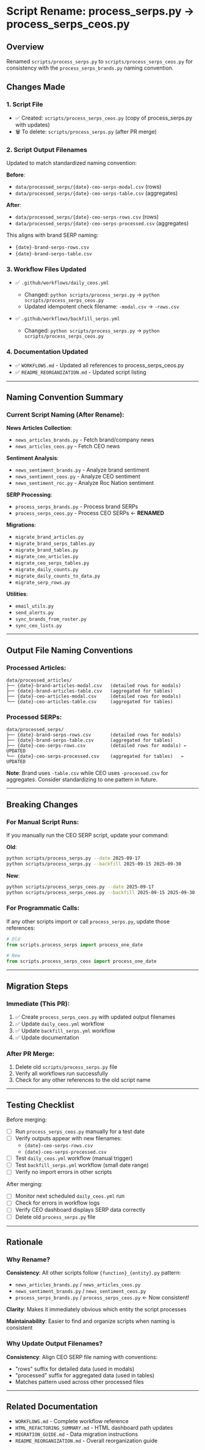 # Script Rename: process_serps.py → process_serps_ceos.py

## Overview
Renamed `scripts/process_serps.py` to `scripts/process_serps_ceos.py` for consistency with the `process_serps_brands.py` naming convention.

## Changes Made

### 1. **Script File**
- ✅ Created: `scripts/process_serps_ceos.py` (copy of process_serps.py with updates)
- 🗑️ To delete: `scripts/process_serps.py` (after PR merge)

### 2. **Script Output Filenames**
Updated to match standardized naming convention:

**Before**:
- `data/processed_serps/{date}-ceo-serps-modal.csv` (rows)
- `data/processed_serps/{date}-ceo-serps-table.csv` (aggregates)

**After**:
- `data/processed_serps/{date}-ceo-serps-rows.csv` (rows)
- `data/processed_serps/{date}-ceo-serps-processed.csv` (aggregates)

This aligns with brand SERP naming:
- `{date}-brand-serps-rows.csv`
- `{date}-brand-serps-table.csv`

### 3. **Workflow Files Updated**
- ✅ `.github/workflows/daily_ceos.yml`
  - Changed: `python scripts/process_serps.py` → `python scripts/process_serps_ceos.py`
  - Updated idempotent check filename: `-modal.csv` → `-rows.csv`

- ✅ `.github/workflows/backfill_serps.yml`
  - Changed: `python scripts/process_serps.py` → `python scripts/process_serps_ceos.py`

### 4. **Documentation Updated**
- ✅ `WORKFLOWS.md` - Updated all references to process_serps_ceos.py
- ✅ `README_REORGANIZATION.md` - Updated script listing

---

## Naming Convention Summary

### Current Script Naming (After Rename):

**News Articles Collection**:
- `news_articles_brands.py` - Fetch brand/company news
- `news_articles_ceos.py` - Fetch CEO news

**Sentiment Analysis**:
- `news_sentiment_brands.py` - Analyze brand sentiment
- `news_sentiment_ceos.py` - Analyze CEO sentiment
- `news_sentiment_roc.py` - Analyze Roc Nation sentiment

**SERP Processing**:
- `process_serps_brands.py` - Process brand SERPs
- `process_serps_ceos.py` - Process CEO SERPs ← **RENAMED**

**Migrations**:
- `migrate_brand_articles.py`
- `migrate_brand_serps_tables.py`
- `migrate_brand_tables.py`
- `migrate_ceo_articles.py`
- `migrate_ceo_serps_tables.py`
- `migrate_daily_counts.py`
- `migrate_daily_counts_to_data.py`
- `migrate_serp_rows.py`

**Utilities**:
- `email_utils.py`
- `send_alerts.py`
- `sync_brands_from_roster.py`
- `sync_ceo_lists.py`

---

## Output File Naming Conventions

### Processed Articles:
```
data/processed_articles/
├── {date}-brand-articles-modal.csv   (detailed rows for modals)
├── {date}-brand-articles-table.csv   (aggregated for tables)
├── {date}-ceo-articles-modal.csv     (detailed rows for modals)
└── {date}-ceo-articles-table.csv     (aggregated for tables)
```

### Processed SERPs:
```
data/processed_serps/
├── {date}-brand-serps-rows.csv       (detailed rows for modals)
├── {date}-brand-serps-table.csv      (aggregated for tables)
├── {date}-ceo-serps-rows.csv         (detailed rows for modals) ← UPDATED
└── {date}-ceo-serps-processed.csv    (aggregated for tables)   ← UPDATED
```

**Note**: Brand uses `-table.csv` while CEO uses `-processed.csv` for aggregates. Consider standardizing to one pattern in future.

---

## Breaking Changes

### For Manual Script Runs:
If you manually run the CEO SERP script, update your command:

**Old**:
```bash
python scripts/process_serps.py --date 2025-09-17
python scripts/process_serps.py --backfill 2025-09-15 2025-09-30
```

**New**:
```bash
python scripts/process_serps_ceos.py --date 2025-09-17
python scripts/process_serps_ceos.py --backfill 2025-09-15 2025-09-30
```

### For Programmatic Calls:
If any other scripts import or call `process_serps.py`, update those references:

```python
# Old
from scripts.process_serps import process_one_date

# New
from scripts.process_serps_ceos import process_one_date
```

---

## Migration Steps

### Immediate (This PR):
1. ✅ Create `process_serps_ceos.py` with updated output filenames
2. ✅ Update `daily_ceos.yml` workflow
3. ✅ Update `backfill_serps.yml` workflow
4. ✅ Update documentation

### After PR Merge:
1. Delete old `scripts/process_serps.py` file
2. Verify all workflows run successfully
3. Check for any other references to the old script name

---

## Testing Checklist

Before merging:
- [ ] Run `process_serps_ceos.py` manually for a test date
- [ ] Verify outputs appear with new filenames:
  - `{date}-ceo-serps-rows.csv`
  - `{date}-ceo-serps-processed.csv`
- [ ] Test `daily_ceos.yml` workflow (manual trigger)
- [ ] Test `backfill_serps.yml` workflow (small date range)
- [ ] Verify no import errors in other scripts

After merging:
- [ ] Monitor next scheduled `daily_ceos.yml` run
- [ ] Check for errors in workflow logs
- [ ] Verify CEO dashboard displays SERP data correctly
- [ ] Delete old `process_serps.py` file

---

## Rationale

### Why Rename?

**Consistency**: All other scripts follow `{function}_{entity}.py` pattern:
- `news_articles_brands.py` / `news_articles_ceos.py`
- `news_sentiment_brands.py` / `news_sentiment_ceos.py`
- `process_serps_brands.py` / `process_serps_ceos.py` ← Now consistent!

**Clarity**: Makes it immediately obvious which entity the script processes

**Maintainability**: Easier to find and organize scripts when naming is consistent

### Why Update Output Filenames?

**Consistency**: Align CEO SERP file naming with conventions:
- "rows" suffix for detailed data (used in modals)
- "processed" suffix for aggregated data (used in tables)
- Matches pattern used across other processed files

---

## Related Documentation

- `WORKFLOWS.md` - Complete workflow reference
- `HTML_REFACTORING_SUMMARY.md` - HTML dashboard path updates
- `MIGRATION_GUIDE.md` - Data migration instructions
- `README_REORGANIZATION.md` - Overall reorganization guide
